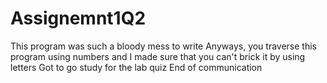 # Assignemnt1Q2
This program was such a bloody mess to write
Anyways, you traverse this program using numbers and I made sure that you can't brick it by using letters
Got to go study for the lab quiz
End of communication

